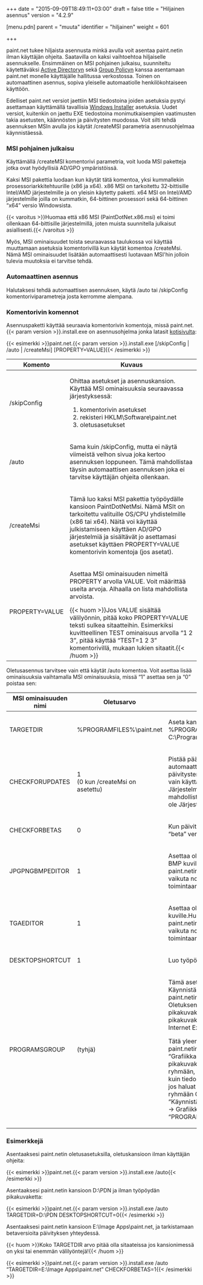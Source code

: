 +++
date = "2015-09-09T18:49:11+03:00"
draft = false
title = "Hiljainen asennus"
version = "4.2.9"

[menu.pdn]
    parent = "muuta"
    identifier = "hiljainen"
    weight = 601

+++

paint.net tukee hiljaista asennusta minkä avulla voit asentaa paint.netin ilman
käyttäjän ohjeita. Saatavilla on kaksi vaihtoehtoa hiljaiselle asennukselle. Ensimmäinen on MSI pohjainen julkaisu, suunniteltu käytettäväksi
[Active Directoryn](https://fi.wikipedia.org/wiki/Active_Directory) sekä [Group Policyn](https://en.wikipedia.org/wiki/Group_policy) kanssa
asentamaan paint.net monelle käyttäjälle hallitussa verkostossa. Toinen on automaattinen asennus, sopiva yleiselle automaatiolle henkilökohtaiseen
käyttöön.

Edelliset paint.net versiot jaettiin MSI tiedostoina joiden asetuksia pystyi asettamaan käyttämällä tavallisia
[Windows Installer](https://en.wikipedia.org/wiki/Microsoft_Installer) asetuksia. Uudet versiot, kuitenkin on jaettu EXE tiedostoina monimutkaisempien
vaatimusten takia asetusten, käännösten ja päivitysten muodossa. Voit silti tehdä asennuksen MSIn avulla jos käytät /createMSI parametria
asennusohjelmaa käynnistäessä.

### MSI pohjainen julkaisu

Käyttämällä /createMSI komentorivi parametria, voit luoda MSI paketteja jotka ovat hyödyllisiä AD/GPO ympäristöissä.

Kaksi MSI pakettia luodaan kun käytät tätä komentoa, yksi kummallekin prosessoriarkkitehtuurille (x86 ja x64). x86 MSI on tarkoitettu 32-bittisille
Intel/AMD järjestelmille ja on yleisin käytetty paketti. x64 MSI on Intel/AMD järjestelmille joilla on kummatkin, 64-bittinen prosessori sekä
64-bittinen &ldquo;x64&rdquo; versio Windowsista.

{{< varoitus >}}Huomaa että x86 MSI (PaintDotNet.x86.msi) ei toimi ollenkaan 64-bittisille järjestelmillä, joten muista suunnitella julkaisut asiallisesti.{{< /varoitus >}}

Myös, MSI ominaisuudet toista seuraavassa taulukossa voi käyttää muuttamaan asetuksia komentorivillä kun käytät komentoa /createMsi. Nämä
MSI ominaisuudet lisätään automaattisesti luotavaan MSI'hin jolloin tulevia muutoksia ei tarvitse tehdä.

### Automaattinen asennus

Halutaksesi tehdä automaattisen asennuksen, käytä /auto tai /skipConfig komentoriviparametreja josta kerromme alempana.

### Komentorivin komennot

Asennuspaketti käyttää seuraavia komentorivin komentoja, missä paint.net.{{< param version >}}.install.exe on asennusohjelma jonka latasit
[kotisivulta](https://www.getpaint.net):

{{< esimerkki >}}paint.net.{{< param version >}}.install.exe [/skipConfig | /auto | /createMsi] [PROPERTY=VALUE]{{< /esimerkki >}}

<div class="table-container">

<table class="table is-fullwidth" id="table0">
    <thead>
        <tr>
            <th>Komento</th>
            <th>Kuvaus</th>
        </tr>
    </thead>
    <tbody>
        <tr>
            <td class="fixed">
                <p>/skipConfig</p>
            </td>
            <td>
                <p>Ohittaa asetukset ja asennuskansion. Käyttää MSI ominaisuuksia seuraavassa järjestyksessä:</p>
                <ol>
                    <li>komentorivin asetukset</li>
                    <li>rekisteri HKLM\Software\paint.net</li>
                    <li>oletusasetukset</li>
                </ol>
            </td>
        </tr>
        <tr>
            <td class="fixed">
                <p>/auto</p>
            </td>
            <td>
                <p>Sama kuin /skipConfig, mutta ei näytä viimeistä velhon sivua joka kertoo asennuksen loppuneen. Tämä mahdollistaa täysin automaattisen
                asennuksen joka ei tarvitse käyttäjän ohjeita ollenkaan.</p>
            </td>
        </tr>
        <tr>
            <td class="fixed">
                <p>/createMsi</p>
            </td>
            <td>
                <p>Tämä luo kaksi MSI pakettia työpöydälle kansioon PaintDotNetMsi. Nämä MSIt on tarkoitettu valituille OS/CPU yhdistelmille (x86 tai x64).
                Näitä voi käyttää julkistamiseen käyttäen AD/GPO järjestelmiä ja sisältävät jo asettamasi asetukset käyttäen PROPERTY=VALUE komentorivin
                komentoja (jos asetat).</p>
            </td>
        </tr>
        <tr>
            <td class="fixed">
                <p>PROPERTY=VALUE</p>
            </td>
            <td>
                <p>Asettaa MSI ominaisuuden nimeltä PROPERTY arvolla VALUE. Voit määrittää useita arvoja. Alhaalla on lista mahdollista arvoista.</p>
                {{< huom >}}Jos VALUE sisältää välilyönnin, pitää koko PROPERTY=VALUE teksti sulkea sitaatteihin. Esimerkiksi kuvitteellinen TEST ominaisuus arvolla &ldquo;1 2 3&rdquo;, pitää käyttää &ldquo;TEST=1 2 3&rdquo; komentorivillä, mukaan lukien sitaatit.{{< /huom >}}
            </td>
        </tr>
    </tbody>
</table>

</div>

Oletusasennus tarvitsee vain että käytät /auto komentoa. Voit asettaa lisää ominaisuuksia vaihtamalla MSI ominaisuuksia, missä &ldquo;1&rdquo;
asettaa sen ja &ldquo;0&rdquo; poistaa sen:

<div class="table-container">

<table class="table is-fullwidth" id="table1">
    <thead>
        <tr>
            <th>MSI ominaisuuden nimi</th>
            <th>Oletusarvo</th>
            <th>Kuvaus</th>
        </tr>
    </thead>
    <tbody>
        <tr>
            <td class="fixed">
                <p>TARGETDIR</p>
            </td>
            <td class="text-center fixed">
                <p>%PROGRAMFILES%\paint.net</p>
            </td>
            <td>
                <p>Aseta kansio minne asennat paint.netin. %PROGRAMFILES% tarkoittaa yleensä C:\Program Files.</p>
            </td>
        </tr>
        <tr>
            <td class="fixed">
                <p>CHECKFORUPDATES</p>
            </td>
            <td class="text-center fixed">
                <p>1<br>(0 kun /createMsi on asetettu)</p>
            </td>
            <td>
                <p>Pistää päälle (1) tai pois päältä (0) automaattiset päivitykset. Huomaa että päivitysten tarkistus on päällä ja sallitty vain
                käyttäjille jotka ovat Järjestelmänvalvojien ryhmässä. Ei ole mahdollista päivittää käyttäjillä jotka eivät ole Järjestelmänvalvojien
                ryhmässä.</p>
            </td>
        </tr>
        <tr>
            <td class="fixed">
                <p>CHECKFORBETAS</p>
            </td>
            <td class="text-center fixed">
                <p>0</p>
            </td>
            <td>
                <p>Kun päivityksiä tarkisteaan, tarkista myös &ldquo;beta&rdquo; versio.</p>
            </td>
        </tr>
        <tr>
            <td class="fixed">
                <p>JPGPNGBMPEDITOR</p>
            </td>
            <td class="text-center fixed">
                <p>1</p>
            </td>
            <td>
                <p>Asettaa oletusmuokkaajan JPG, PNG ja BMP kuville. Huomaa että tämä asettaa paint.netin &ldquo;Muokkaa&rdquo; komennolle muttei
                vaikuta normaaliin kaksoisklikkauksen toimintaan Windowsissa.</p>
            </td>
        </tr>
        <tr>
            <td class="fixed">
                <p>TGAEDITOR</p>
            </td>
            <td class="text-center fixed">
                <p>1</p>
            </td>
            <td>
                <p>Asettaa oletusmuokkaajan TGA kuville.Huomaa että tämä asettaa paint.netin &ldquo;Muokkaa&rdquo; komennolle muttei vaikuta
                normaaliin kaksoisklikkauksen toimintaan Windowsissa.</p>
            </td>
        </tr>
        <tr>
            <td class="fixed">
                <p>DESKTOPSHORTCUT</p>
            </td>
            <td class="text-center fixed">
                <p>1</p>
            </td>
            <td>
                <p>Luo työpöydälle paint.net pikakuvakkeen.</p>
            </td>
        </tr>
        <tr>
            <td class="fixed">
                <p>PROGRAMSGROUP</p>
            </td>
            <td class="text-center fixed">
                <p>(tyhjä)</p>
            </td>
            <td>
                <p>Tämä asettaa mihinkä kansioon Käynnistä-valikon Ohjelmat ryhmään paint.netin pikakuvake luodaan. Oletuksena tämä on tyhjä jolloin pikakuvake
                luodaan juureen muiden pikakuvakkeiden kuten Media Player ja Internet Explorer kanssa.</p>
                <p>Tätä yleensä käytetään siirtämään paint.netin pikakuvake ryhmiin kuten &ldquo;Grafiikkaohjelmat&rdquo;. Jos haluat sijoittaa pikakuvakkeen
                ryhmän sisällä olevaan ryhmään, käytä samanlaista komentoa kuin tiedostonimen kanssa. Esimerkkinä jos haluat pikakuvakkeen Grafiikka ryhmään
                Ohjelmat ryhmässä (esim. &ldquo;Käynnistä &rarr; Kaikki ohjelmat &rarr; Ohjelmat &rarr; Grafiikka&rdquo;) aseta
                &ldquo;PROGRAMSGROUP=Ohjelmat\Grafiikka&rdquo;.</p>
            </td>
        </tr>
    </tbody>
</table>

</div>

### Esimerkkejä

Asentaaksesi paint.netin oletusasetuksilla, oletuskansioon ilman käyttäjän ohjeita:

{{< esimerkki >}}paint.net.{{< param version >}}.install.exe /auto{{< /esimerkki >}}

Asentaaksesi paint.netin kansioon D:\PDN ja ilman työpöydän pikakuvaketta:

{{< esimerkki >}}paint.net.{{< param version >}}.install.exe /auto TARGETDIR=D:\PDN DESKTOPSHORTCUT=0{{< /esimerkki >}}

Asentaaksesi paint.netin kansioon E:\Image Apps\paint.net, ja tarkistamaan betaversioita päivityksen yhteydessä.

{{< huom >}}Koko TARGETDIR arvo pitää olla sitaateissa jos kansionimessä on yksi tai enemmän välilyöntejä!{{< /huom >}}

{{< esimerkki >}}paint.net.{{< param version >}}.install.exe /auto &ldquo;TARGETDIR=E:\Image Apps\paint.net&rdquo; CHECKFORBETAS=1{{< /esimerkki >}}
